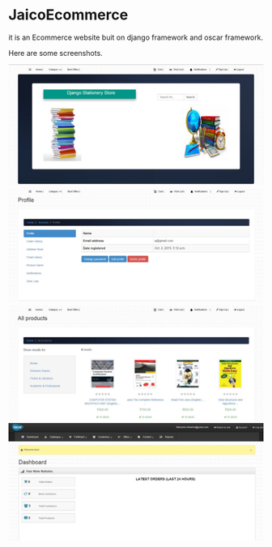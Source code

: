 # JaicoEcommerce

it is an Ecommerce website buit on django framework and oscar framework.

Here are some screenshots.

![Home Page](screenshots/1.JPG?raw=true)
![Profile](screenshots/2.JPG?raw=true)
![Products](screenshots/3.JPG?raw=true)
![Oscar dashbord](screenshots/4.JPG?raw=true)

